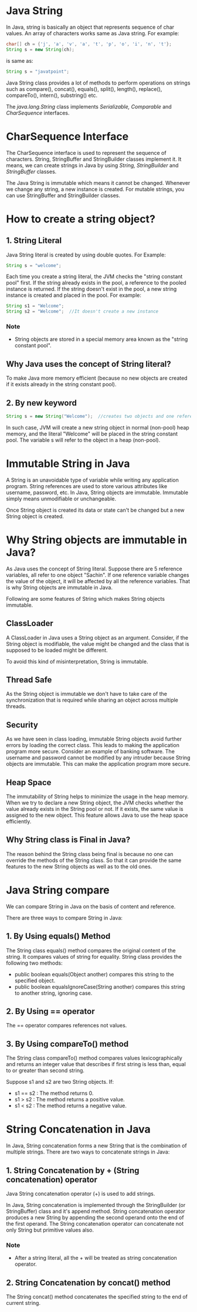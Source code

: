# Java String
In Java, string is basically an object that represents sequence of char values. An array of characters works same as Java string. For example:

```java
char[] ch = {'j', 'a', 'v', 'a', 't', 'p', 'o', 'i', 'n', 't'};  
String s = new String(ch);  
```
is same as:
```java
String s = "javatpoint";  
```

Java String class provides a lot of methods to perform operations on strings such as compare(), concat(), equals(), split(), length(), replace(), compareTo(), intern(), substring() etc.

The *java.lang.String* class implements *Serializable, Comparable* and *CharSequence* interfaces.

# CharSequence Interface
The CharSequence interface is used to represent the sequence of characters. String, StringBuffer and StringBuilder classes implement it. It means, we can create strings in Java by using *String, StringBuilder* and *StringBuffer* classes.

The Java String is immutable which means it cannot be changed. Whenever we change any string, a new instance is created. For mutable strings, you can use StringBuffer and StringBuilder classes.

# How to create a string object?

## 1. String Literal
Java String literal is created by using double quotes. For Example:

```java
String s = "welcome";  
```

Each time you create a string literal, the JVM checks the "string constant pool" first. If the string already exists in the pool, a reference to the pooled instance is returned. If the string doesn't exist in the pool, a new string instance is created and placed in the pool. For example:

```java
String s1 = "Welcome";  
String s2 = "Welcome";  //It doesn't create a new instance  
```

### Note
  - String objects are stored in a special memory area known as the "string constant pool".

## Why Java uses the concept of String literal?
To make Java more memory efficient (because no new objects are created if it exists already in the string constant pool).

## 2. By new keyword

```java
String s = new String("Welcome");  //creates two objects and one reference variable  
```

In such case, JVM will create a new string object in normal (non-pool) heap memory, and the literal "Welcome" will be placed in the string constant pool. The variable s will refer to the object in a heap (non-pool).

# Immutable String in Java
A String is an unavoidable type of variable while writing any application program. String references are used to store various attributes like username, password, etc. In Java, String objects are immutable. Immutable simply means unmodifiable or unchangeable.

Once String object is created its data or state can't be changed but a new String object is created.

# Why String objects are immutable in Java?
As Java uses the concept of String literal. Suppose there are 5 reference variables, all refer to one object "Sachin". If one reference variable changes the value of the object, it will be affected by all the reference variables. That is why String objects are immutable in Java.

Following are some features of String which makes String objects immutable.

## ClassLoader
A ClassLoader in Java uses a String object as an argument. Consider, if the String object is modifiable, the value might be changed and the class that is supposed to be loaded might be different.

To avoid this kind of misinterpretation, String is immutable.

## Thread Safe
As the String object is immutable we don't have to take care of the synchronization that is required while sharing an object across multiple threads.

## Security
As we have seen in class loading, immutable String objects avoid further errors by loading the correct class. This leads to making the application program more secure. Consider an example of banking software. The username and password cannot be modified by any intruder because String objects are immutable. This can make the application program more secure.

## Heap Space
The immutability of String helps to minimize the usage in the heap memory. When we try to declare a new String object, the JVM checks whether the value already exists in the String pool or not. If it exists, the same value is assigned to the new object. This feature allows Java to use the heap space efficiently.

## Why String class is Final in Java?
The reason behind the String class being final is because no one can override the methods of the String class. So that it can provide the same features to the new String objects as well as to the old ones.

# Java String compare
We can compare String in Java on the basis of content and reference.

There are three ways to compare String in Java:

## 1. By Using equals() Method
The String class equals() method compares the original content of the string. It compares values of string for equality. String class provides the following two methods:
- public boolean equals(Object another) compares this string to the specified object.
- public boolean equalsIgnoreCase(String another) compares this string to another string, ignoring case.

## 2. By Using == operator
The == operator compares references not values.

## 3. By Using compareTo() method
The String class compareTo() method compares values lexicographically and returns an integer value that describes if first string is less than, equal to or greater than second string.

Suppose s1 and s2 are two String objects. If:

- s1 == s2 : The method returns 0.
- s1 > s2 : The method returns a positive value.
- s1 < s2 : The method returns a negative value.

# String Concatenation in Java
In Java, String concatenation forms a new String that is the combination of multiple strings. There are two ways to concatenate strings in Java:

## 1. String Concatenation by + (String concatenation) operator
Java String concatenation operator (+) is used to add strings.

In Java, String concatenation is implemented through the StringBuilder (or StringBuffer) class and it's append method. String concatenation operator produces a new String by appending the second operand onto the end of the first operand. The String concatenation operator can concatenate not only String but primitive values also. 

### Note
  - After a string literal, all the + will be treated as string concatenation operator.

## 2. String Concatenation by concat() method
The String concat() method concatenates the specified string to the end of current string.
